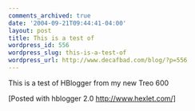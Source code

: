 ```yaml
---
comments_archived: true
date: '2004-09-21T09:44:41-04:00'
layout: post
title: This is a test of
wordpress_id: 556
wordpress_slug: this-is-a-test-of
wordpress_url: http://www.decafbad.com/blog/?p=556
---
```

This is a test of HBlogger from my new Treo 600

[Posted with hblogger 2.0 http://www.hexlet.com/]
